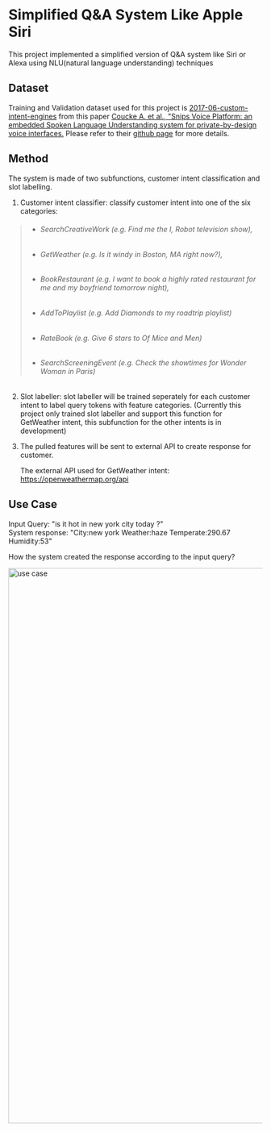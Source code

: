 # Simplified Q&A System Like Apple Siri
This project implemented a simplified version of Q&A system like Siri or Alexa using NLU(natural language understanding) techniques

## Dataset
Training and Validation dataset used for this project is [2017-06-custom-intent-engines](https://github.com/sonos/nlu-benchmark/tree/master/2017-06-custom-intent-engines) from this paper [Coucke A. et al., "Snips Voice Platform: an embedded Spoken Language Understanding system for private-by-design voice interfaces.](https://arxiv.org/abs/1805.10190) Please refer to their [github page](https://github.com/sonos/nlu-benchmark/tree/master) for more details. 

## Method
The system is made of two subfunctions, customer intent classification and slot labelling.

1. Customer intent classifier: classify customer intent into one of the six categories: 
 
  > * <h6> SearchCreativeWork (e.g. Find me the I, Robot television show),<br>
  > * <h6> GetWeather (e.g. Is it windy in Boston, MA right now?),
  > * <h6> BookRestaurant (e.g. I want to book a highly rated restaurant for me and my boyfriend tomorrow night),
  > * <h6> AddToPlaylist (e.g. Add Diamonds to my roadtrip playlist)
  > * <h6> RateBook (e.g. Give 6 stars to Of Mice and Men)
  > * <h6> SearchScreeningEvent (e.g. Check the showtimes for Wonder Woman in Paris)
  
2. Slot labeller: slot labeller will be trained seperately for each customer intent to label query tokens with feature categories. (Currently this project only trained slot labeller and support this function for GetWeather intent, this subfunction for the other intents is in development)
  
3. The pulled features will be sent to external API to create response for customer. 
 
   The external API used for GetWeather intent: https://openweathermap.org/api
 
## Use Case
  
  Input Query: "is it hot in new york city today ?" <br>
  System response: "City:new york Weather:haze Temperate:290.67 Humidity:53"
 
 How the system created the response according to the input query?
 
  <img width="1102" alt="use case" src="https://github.com/ttwazi/NLP/assets/88044035/83bcea61-a09e-4cfe-aab8-7177a15e86f8">
  









